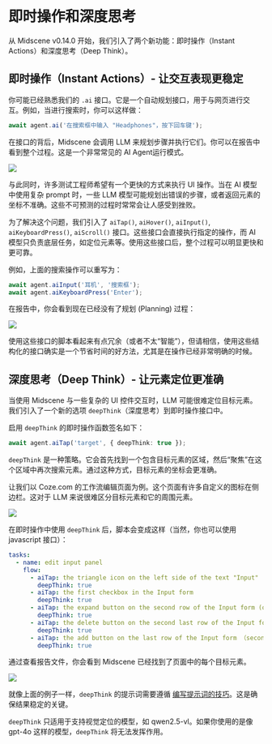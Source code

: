 # 即时操作和深度思考

从 Midscene v0.14.0 开始，我们引入了两个新功能：即时操作（Instant Actions）和深度思考（Deep Think）。

## 即时操作（Instant Actions）- 让交互表现更稳定

你可能已经熟悉我们的 `.ai` 接口。它是一个自动规划接口，用于与网页进行交互。例如，当进行搜索时，你可以这样做：

```typescript
await agent.ai('在搜索框中输入 "Headphones"，按下回车键');
```

在接口的背后，Midscene 会调用 LLM 来规划步骤并执行它们。你可以在报告中看到整个过程。这是一个非常常见的 AI Agent运行模式。

![](/blog/report-planning.png)

与此同时，许多测试工程师希望有一个更快的方式来执行 UI 操作。当在 AI 模型中使用复杂 prompt 时，一些 LLM 模型可能规划出错误的步骤，或者返回元素的坐标不准确。这些不可预测的过程时常常会让人感受到挫败。

为了解决这个问题，我们引入了 `aiTap()`, `aiHover()`, `aiInput()`, `aiKeyboardPress()`, `aiScroll()` 接口。这些接口会直接执行指定的操作，而 AI 模型只负责底层任务，如定位元素等。使用这些接口后，整个过程可以明显更快和更可靠。

例如，上面的搜索操作可以重写为：

```typescript
await agent.aiInput('耳机', '搜索框');
await agent.aiKeyboardPress('Enter');
```

在报告中，你会看到现在已经没有了规划 (Planning) 过程：

![](/blog/report-instant-action.png)

使用这些接口的脚本看起来有点冗余（或者不太“智能”），但请相信，使用这些结构化的接口确实是一个节省时间的好方法，尤其是在操作已经非常明确的时候。

## 深度思考（Deep Think）- 让元素定位更准确

当使用 Midscene 与一些复杂的 UI 控件交互时，LLM 可能很难定位目标元素。我们引入了一个新的选项 `deepThink`（深度思考）到即时操作接口中。

启用 `deepThink` 的即时操作函数签名如下：

```typescript
await agent.aiTap('target', { deepThink: true });
```

`deepThink` 是一种策略。它会首先找到一个包含目标元素的区域，然后“聚焦”在这个区域中再次搜索元素。通过这种方式，目标元素的坐标会更准确。

让我们以 Coze.com 的工作流编辑页面为例。这个页面有许多自定义的图标在侧边栏。这对于 LLM 来说很难区分目标元素和它的周围元素。

![](/blog/coze-sidebar.png)

在即时操作中使用 `deepThink` 后，脚本会变成这样（当然，你也可以使用 javascript 接口）：

```yaml
tasks:
  - name: edit input panel
    flow:
      - aiTap: the triangle icon on the left side of the text "Input"
        deepThink: true
      - aiTap: the first checkbox in the Input form
        deepThink: true
      - aiTap: the expand button on the second row of the Input form (on the right of the checkbox)
        deepThink: true
      - aiTap: the delete button on the second last row of the Input form
        deepThink: true
      - aiTap: the add button on the last row of the Input form （second button from the right）
        deepThink: true
```

通过查看报告文件，你会看到 Midscene 已经找到了页面中的每个目标元素。

![](/blog/report-coze-deep-think.png)

就像上面的例子一样，`deepThink` 的提示词需要遵循 [编写提示词的技巧](./prompting-tips)。这是确保结果稳定的关键。

`deepThink` 只适用于支持视觉定位的模型，如 qwen2.5-vl。如果你使用的是像 gpt-4o 这样的模型，`deepThink` 将无法发挥作用。